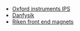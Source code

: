 - [Oxford instruments IPS](https://github.com/ISISComputingGroup/ibex_developers_manual/wiki/OxfordInstrumentsIPS)
- [Danfysik](https://github.com/ISISComputingGroup/ibex_developers_manual/wiki/Danfysik)
- [Riken front end magnets](https://github.com/ISISComputingGroup/ibex_developers_manual/wiki/Riken-power-supplies)
